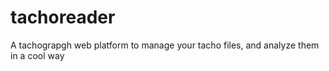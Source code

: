 # tachoreader
A tachograpgh web platform to manage your tacho files, and analyze them in a cool way
